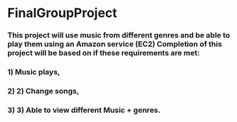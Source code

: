 # FinalGroupProject
### This project will use music from different genres and be able to play them using an Amazon service (EC2) Completion of this project will be based on if these requirements are met: 
### 1) Music plays, 
### 2) 2) Change songs, 
### 3) 3) Able to view different Music + genres. 
